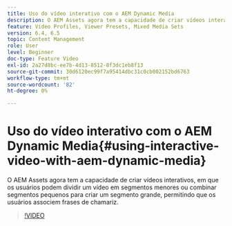 ```yaml
---
title: Uso do vídeo interativo com o AEM Dynamic Media
description: O AEM Assets agora tem a capacidade de criar vídeos interativos, em que os usuários podem dividir um vídeo em segmentos menores ou combinar segmentos pequenos para criar um segmento grande, permitindo que os usuários associem frases de chamariz.
feature: Video Profiles, Viewer Presets, Mixed Media Sets
version: 6.4, 6.5
topic: Content Management
role: User
level: Beginner
doc-type: Feature Video
exl-id: 2a27d8bc-ee7b-4d13-8512-8f3dc1eb8f13
source-git-commit: 30d6120ec99f7a95414dbc31c0cb002152bd6763
workflow-type: tm+mt
source-wordcount: '82'
ht-degree: 0%

---
```


# Uso do vídeo interativo com o AEM Dynamic Media{#using-interactive-video-with-aem-dynamic-media}

O AEM Assets agora tem a capacidade de criar vídeos interativos, em que os usuários podem dividir um vídeo em segmentos menores ou combinar segmentos pequenos para criar um segmento grande, permitindo que os usuários associem frases de chamariz.

>[!VIDEO](https://video.tv.adobe.com/v/16516?quality=12&learn=on)
